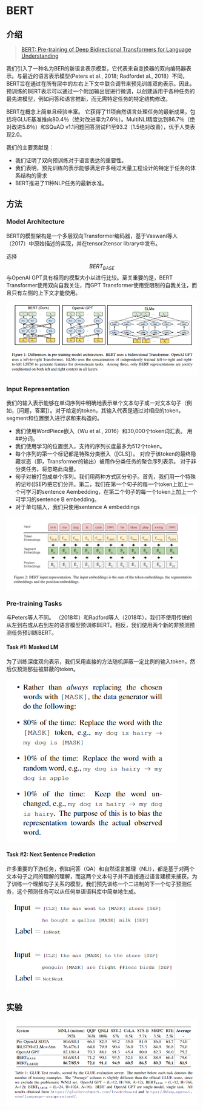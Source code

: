 # BERT

## 介绍

> [BERT: Pre-training of Deep Bidirectional Transformers for Language Understanding](https://arxiv.org/abs/1810.04805)

我们引入了一种名为BER的新语言表示模型，它代表来自变换器的双向编码器表示。与最近的语言表示模型\(Peters et al., 2018; Radfordet al., 2018）不同，BERT旨在通过在所有层中的左右上下文中联合调节来预先训练双向表示。因此，预训练的BERT表示可以通过一个附加输出层进行微调，以创建适用于各种任务的最先进模型，例如问答和语言推断，而无需特定任务的特定结构修改。

BERT在概念上简单且经验丰富。 它获得了11项自然语言处理任务的最新成果，包括将GLUE基准推向80.4％（绝对改进率为7.6％）。MultiNLI精度达到86.7％（绝对改进5.6％）和SQuAD v1.1问题回答测试F1至93.2（1.5绝对改善），优于人类表现2.0。

我们的主要贡献是：

* 我们证明了双向预训练对于语言表达的重要性。
* 我们表明，预先训练的表示能够满足许多经过大量工程设计的特定于任务的体系结构的需求
* BERT推进了11种NLP任务的最新水准。

## 方法

### Model Architecture

BERT的模型架构是一个多层双向Transformer编码器，基于Vaswani等人（2017）中原始描述的实现，并在tensor2tensor library中发布。

选择 $$BERT_{BASE }$$ 与OpenAI GPT具有相同的模型大小以进行比较。至关重要的是，BERT Transformer使用双向自我关注，而GPT Transformer使用受限制的自我关注，而且只有左侧的上下文才能使用。

![](../../.gitbook/assets/image%20%28200%29.png)

### Input Representation

我们的输入表示能够在单词序列中明确地表示单个文本句子或一对文本句子（例如，\[问题，答案\]）。对于给定的token，其输入代表是通过对相应的token，segment和位置嵌入进行求和来构造的。

* 我们使用WordPiece嵌入（Wu et al., 2016）和30,000个token词汇表。 用\#\#分词。
* 我们使用学习的位置嵌入，支持的序列长度最多为512个token。
* 每个序列的第一个标记都是特殊分类嵌入（\[CLS\]）。 对应于该token的最终隐藏状态（即，Transformer的输出）被用作分类任务的聚合序列表示。 对于非分类任务，将忽略此向量。
* 句子对被打包成单个序列。我们用两种方式区分句子。首先，我们用一个特殊的记号\(\[SEP\)把它们分开。第二，我们在第一个句子的每一个token上加上一个可学习的sentence Aembedding，在第二个句子的每一个token上加上一个可学习的sentence B embedding。
* 对于单句输入，我们只使用sentence A embeddings

![](../../.gitbook/assets/image%20%28141%29.png)

### Pre-training Tasks

与Peters等人不同。 （2018年）和Radford等人（2018年），我们不使用传统的从左到右或从右到左的语言模型预训练BERT。相反，我们使用两个新的非预测预测任务预训练BERT。 

#### Task \#1: Masked LM

为了训练深度双向表示，我们采用直接的方法随机屏蔽一定比例的输入token，然后仅预测那些被屏蔽的token。

![](../../.gitbook/assets/image%20%28142%29.png)

#### Task \#2: Next Sentence Prediction

许多重要的下游任务，例如问答（QA）和自然语言推理（NLI），都是基于对两个文本句子之间的理解的理解，而这两个文本句子并不直接通过语言建模来捕获。为了训练一个理解句子关系的模型，我们预先训练一个二进制的下一个句子预测任务，这个预测任务可以从任何单语语料库中简单地生成。

![](../../.gitbook/assets/image%20%28152%29.png)

## 实验

![](../../.gitbook/assets/image%20%28128%29.png)

